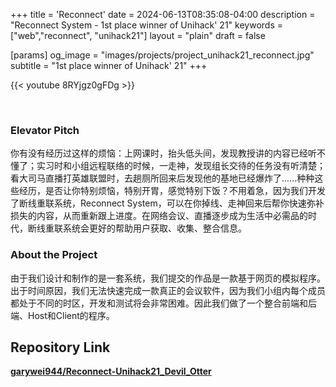 +++
title = 'Reconnect'
date = 2024-06-13T08:35:08-04:00
description = "Reconnect System - 1st place winner of Unihack' 21"
keywords = ["web","reconnect", "unihack21"]
layout = "plain"
draft = false

[params]
og_image = "images/projects/project_unihack21_reconnect.jpg"
subtitle = "1st place winner of Unihack' 21"
+++

{{< youtube 8RYjgz0gFDg >}}

<br>

### Elevator Pitch

你有没有经历过这样的烦恼：上网课时，抬头低头间，发现教授讲的内容已经听不懂了；实习时和小组远程联络的时候，一走神，发现组长交待的任务没有听清楚；看大司马直播打英雄联盟时，去趟厕所回来后发现他的基地已经爆炸了......种种这些经历，是否让你特别烦恼，特别开胃，感觉特别下饭？不用着急，因为我们开发了断线重联系统，Reconnect System，可以在你掉线、走神回来后帮你快速弥补损失的内容，从而重新跟上进度。在网络会议、直播逐步成为生活中必需品的时代，断线重联系统会更好的帮助用户获取、收集、整合信息。

### About the Project

由于我们设计和制作的是一套系统，我们提交的作品是一款基于网页的模拟程序。出于时间原因，我们无法快速完成一款真正的会议软件，因为我们小组内每个成员都处于不同的时区，开发和测试将会非常困难。因此我们做了一个整合前端和后端、Host和Client的程序。

## Repository Link

[**garywei944/Reconnect-Unihack21_Devil_Otter**](https://github.com/garywei944/Reconnect-Unihack21_Devil_Otter)
